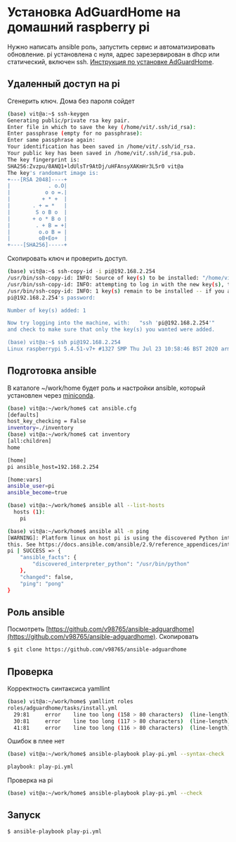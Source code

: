 # Установка AdGuardHome на домашний raspberry pi

Нужно написать ansible роль, запустить сервис и автоматизировать обновление.
pi установлена с нуля, адрес зарезервирован в dhcp или статический, включен ssh.
[Инструкция по установке AdGuardHome](https://github.com/AdguardTeam/AdGuardHome/wiki/Getting-Started).


## Удаленный доступ на pi

Сгенерить ключ. Дома без пароля сойдет
```sh
(base) vit@a:~$ ssh-keygen 
Generating public/private rsa key pair.
Enter file in which to save the key (/home/vit/.ssh/id_rsa): 
Enter passphrase (empty for no passphrase): 
Enter same passphrase again: 
Your identification has been saved in /home/vit/.ssh/id_rsa.
Your public key has been saved in /home/vit/.ssh/id_rsa.pub.
The key fingerprint is:
SHA256:Zvzpu/8ANQ1+ldUlsTr9AtDj/uHFAnsyXAKmHr3L5r0 vit@a
The key's randomart image is:
+---[RSA 2048]----+
|            . o.O|
|           o o =.|
|          + * +  |
|       . + = *   |
|        S o B o  |
|       + o * B o |
|        . + B = +|
|         o.o B = |
|         oB+Eo+  |
+----[SHA256]-----+

```
Скопировать ключ и проверить доступ.
```sh
(base) vit@a:~$ ssh-copy-id -i pi@192.168.2.254
/usr/bin/ssh-copy-id: INFO: Source of key(s) to be installed: "/home/vit/.ssh/id_rsa.pub"
/usr/bin/ssh-copy-id: INFO: attempting to log in with the new key(s), to filter out any that are already installed
/usr/bin/ssh-copy-id: INFO: 1 key(s) remain to be installed -- if you are prompted now it is to install the new keys
pi@192.168.2.254's password: 

Number of key(s) added: 1

Now try logging into the machine, with:   "ssh 'pi@192.168.2.254'"
and check to make sure that only the key(s) you wanted were added.

(base) vit@a:~$ ssh pi@192.168.2.254
Linux raspberrypi 5.4.51-v7+ #1327 SMP Thu Jul 23 10:58:46 BST 2020 armv7l
```
## Подготовка ansible

В каталоге ~/work/home будет роль и настройки ansible, который установлен через [miniconda](/work/miniconda/).
```sh
(base) vit@a:~/work/home$ cat ansible.cfg 
[defaults]
host_key_checking = False
inventory=./inventory
(base) vit@a:~/work/home$ cat inventory 
[all:children]
home

[home]
pi ansible_host=192.168.2.254

[home:vars]
ansible_user=pi
ansible_become=true

(base) vit@a:~/work/home$ ansible all --list-hosts
  hosts (1):
    pi

(base) vit@a:~/work/home$ ansible all -m ping
[WARNING]: Platform linux on host pi is using the discovered Python interpreter at /usr/bin/python, but future installation of another Python interpreter could change
this. See https://docs.ansible.com/ansible/2.9/reference_appendices/interpreter_discovery.html for more information.
pi | SUCCESS => {
    "ansible_facts": {
        "discovered_interpreter_python": "/usr/bin/python"
    },
    "changed": false,
    "ping": "pong"
}
```
## Роль ansible

Посмотреть [https://github.com/v98765/ansible-adguardhome](https://github.com/v98765/ansible-adguardhome). Скопировать
```sh
$ git clone https://github.com/v98765/ansible-adguardhome
```


## Проверка 

Корректность синтаксиса yamllint
```sh
(base) vit@a:~/work/home$ yamllint roles
roles/adguardhome/tasks/install.yml
  29:81     error    line too long (158 > 80 characters)  (line-length)
  30:81     error    line too long (117 > 80 characters)  (line-length)
  41:81     error    line too long (116 > 80 characters)  (line-length)
```
Ошибок в плее нет
```sh
(base) vit@a:~/work/home$ ansible-playbook play-pi.yml --syntax-check

playbook: play-pi.yml
```
Проверка на pi
```sh
(base) vit@a:~/work/home$ ansible-playbook play-pi.yml --check
```

## Запуск

```sh
$ ansible-playbook play-pi.yml
```

